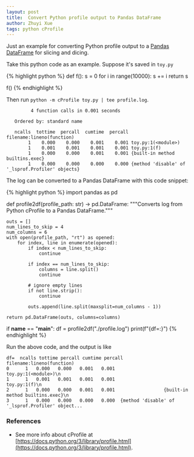 ```yaml
---
layout: post
title:  Convert Python profile output to Pandas DataFrame
author: Zhuyi Xue
tags: python cProfile
---
```


Just an example for converting Python profile output to a [Pandas
DataFrame](https://pandas.pydata.org/docs/reference/api/pandas.DataFrame.html)
for slicing and dicing.

Take this python code as an example. Suppose it's saved in `toy.py`

{% highlight python %}
def f():
    s = 0
    for i in range(10000):
        s += i
    return s

f()
{% endhighlight %}

Then run `python -m cProfile toy.py | tee profile.log`.

```
         4 function calls in 0.001 seconds

   Ordered by: standard name

   ncalls  tottime  percall  cumtime  percall filename:lineno(function)
        1    0.000    0.000    0.001    0.001 toy.py:1(<module>)
        1    0.001    0.001    0.001    0.001 toy.py:1(f)
        1    0.000    0.000    0.001    0.001 {built-in method builtins.exec}
        1    0.000    0.000    0.000    0.000 {method 'disable' of '_lsprof.Profiler' objects}

```

The log can be converted to a Pandas DataFrame with this code snippet:

{% highlight python %}
import pandas as pd


def profile2df(profile_path: str) -> pd.DataFrame:
    """Converts log from Python cProfile to a Pandas DataFrame."""

    outs = []
    num_lines_to_skip = 4
    num_columns = 6
    with open(profile_path, "rt") as opened:
        for index, line in enumerate(opened):
            if index < num_lines_to_skip:
                continue

            if index == num_lines_to_skip:
                columns = line.split()
                continue

            # ignore empty lines
            if not line.strip():
                continue

            outs.append(line.split(maxsplit=num_columns - 1))

    return pd.DataFrame(outs, columns=columns)


if __name__ == "__main__":
    df = profile2df("./profile.log")
    print(f"{df=:}")
{% endhighlight %}

Run the above code, and the output is like

```
df=  ncalls tottime percall cumtime percall                          filename:lineno(function)
0      1   0.000   0.000   0.001   0.001                               toy.py:1(<module>)\n
1      1   0.001   0.001   0.001   0.001                                      toy.py:1(f)\n
2      1   0.000   0.000   0.001   0.001                  {built-in method builtins.exec}\n
3      1   0.000   0.000   0.000   0.000  {method 'disable' of '_lsprof.Profiler' object...
```



### References

* See more info about cProfile at [https://docs.python.org/3/library/profile.html](https://docs.python.org/3/library/profile.html).

